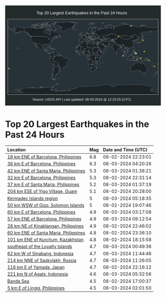 ![Map](./map.png)

# Top 20 Largest Earthquakes in the Past 24 Hours

| Location | Mag | Date and Time (UTC) |
|:---|:---|:---|
| [18 km ENE of Barcelona, Philippines](https://earthquake.usgs.gov/earthquakes/eventpage/us6000nhqc) | 6.8 | 08-02-2024 22:23:01 |
| [36 km E of Barcelona, Philippines](https://earthquake.usgs.gov/earthquakes/eventpage/us6000nht0) | 6.3 | 08-03-2024 04:20:26 |
| [42 km ENE of Santa Maria, Philippines](https://earthquake.usgs.gov/earthquakes/eventpage/us6000nhsd) | 5.3 | 08-03-2024 01:38:21 |
| [32 km E of Barcelona, Philippines](https://earthquake.usgs.gov/earthquakes/eventpage/us6000nhqj) | 5.3 | 08-02-2024 22:31:14 |
| [37 km E of Santa Maria, Philippines](https://earthquake.usgs.gov/earthquakes/eventpage/us6000nhsc) | 5.2 | 08-03-2024 01:37:19 |
| [204 km ESE of Yigo Village, Guam](https://earthquake.usgs.gov/earthquakes/eventpage/us6000nhpc) | 5.1 | 08-02-2024 20:28:00 |
| [Kermadec Islands region](https://earthquake.usgs.gov/earthquakes/eventpage/us6000nhu9) | 5 | 08-03-2024 05:18:35 |
| [50 km WSW of Gizo, Solomon Islands](https://earthquake.usgs.gov/earthquakes/eventpage/us6000nhnm) | 5 | 08-02-2024 19:07:46 |
| [60 km E of Barcelona, Philippines](https://earthquake.usgs.gov/earthquakes/eventpage/us6000nhsn) | 4.9 | 08-03-2024 03:17:08 |
| [57 km ENE of Barcelona, Philippines](https://earthquake.usgs.gov/earthquakes/eventpage/us6000nhv7) | 4.9 | 08-03-2024 09:12:54 |
| [28 km NE of Kinablangan, Philippines](https://earthquake.usgs.gov/earthquakes/eventpage/us6000nhr3) | 4.9 | 08-02-2024 22:46:02 |
| [60 km ENE of Santa Maria, Philippines](https://earthquake.usgs.gov/earthquakes/eventpage/us6000nhri) | 4.8 | 08-02-2024 23:36:10 |
| [101 km ENE of Kurchum, Kazakhstan](https://earthquake.usgs.gov/earthquakes/eventpage/us6000nhn0) | 4.8 | 08-02-2024 18:15:58 |
| [southeast of the Loyalty Islands](https://earthquake.usgs.gov/earthquakes/eventpage/us6000nhs4) | 4.7 | 08-03-2024 00:49:36 |
| [62 km W of Sinabang, Indonesia](https://earthquake.usgs.gov/earthquakes/eventpage/us6000nhvv) | 4.7 | 08-03-2024 11:44:46 |
| [214 km NNE of Saskylakh, Russia](https://earthquake.usgs.gov/earthquakes/eventpage/us6000nhvq) | 4.7 | 08-03-2024 11:26:05 |
| [116 km E of Yamada, Japan](https://earthquake.usgs.gov/earthquakes/eventpage/us6000nhqb) | 4.7 | 08-02-2024 22:16:12 |
| [221 km N of Agats, Indonesia](https://earthquake.usgs.gov/earthquakes/eventpage/us6000nhua) | 4.6 | 08-03-2024 05:32:56 |
| [Banda Sea](https://earthquake.usgs.gov/earthquakes/eventpage/us6000nhm7) | 4.5 | 08-02-2024 17:00:37 |
| [5 km E of Lingig, Philippines](https://earthquake.usgs.gov/earthquakes/eventpage/us6000nhsj) | 4.5 | 08-03-2024 02:01:50 |
